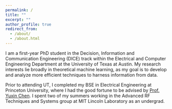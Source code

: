 ```yaml
---
permalink: /
title: ""
excerpt: ""
author_profile: true
redirect_from: 
  - /about/
  - /about.html
---
```


I am a first-year PhD student in the Decision, Information and Communication Engineering (DICE) track within the Electrical and Computer Engineering Department at the University of Texas at Austin. My research interests lie broadly in theoretical machine learning, as my goal is to develop and analyze more efficient techniques to harness information from data.

Prior to attending UT, I completed my BSE in Electrical Engineering at Princeton University, where I had the good fortune to be advised by [Prof. Yuxin Chen](https://www.princeton.edu/~yc5/). I spent two of my summers working in the Advanced RF Techniques and Systems group at MIT Lincoln Laboratory as an undergrad.
